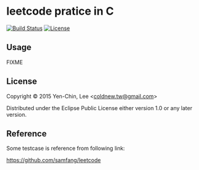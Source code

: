 # leetcode pratice in C
[![Build Status](https://travis-ci.org/coldnew/leetcode-c.svg?branch=master)](https://travis-ci.org/coldnew/leetcode-c)
[![License](http://img.shields.io/badge/license-Eclipse-blue.svg?style=flat)](https://www.eclipse.org/legal/epl-v10.html)

## Usage

FIXME

## License

Copyright © 2015 Yen-Chin, Lee <<coldnew.tw@gmail.com>>

Distributed under the Eclipse Public License either version 1.0 or any later version.

## Reference

Some testcase is reference from following link:

https://github.com/samfang/leetcode